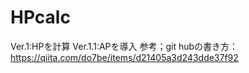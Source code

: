 # HPcalc
Ver.1:HPを計算
Ver.1.1:APを導入
参考；git hubの書き方：https://qiita.com/do7be/items/d21405a3d243dde37f92
